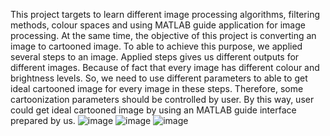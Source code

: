 This project targets to learn different image processing algorithms, filtering methods, colour spaces and using MATLAB guide application for image processing. At the same time, the objective of this project is converting an image to cartooned image. To able to achieve this purpose, we applied several steps to an image. Applied steps gives us different outputs for different images. Because of fact that every image has different colour and brightness levels. So, we need to use different parameters to able to get ideal cartooned image for every image in these steps. Therefore, some cartoonization parameters should be controlled by user. By this way, user could get ideal cartooned image by using an MATLAB guide interface prepared by us.
![image](https://user-images.githubusercontent.com/68472927/160255232-b3d4f610-9344-425d-b0df-9edeaf502f42.png)
![image](https://user-images.githubusercontent.com/68472927/160255344-7f8cc421-ff09-41fa-a51e-18b6c0e66621.png)
![image](https://user-images.githubusercontent.com/68472927/160255325-c3533b94-f7ad-4bc2-973a-7df92f0ff954.png)
